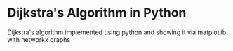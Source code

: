 # Dijkstra's Algorithm in Python

Dijkstra's algorithm implemented using python and showing it via matplotlib with networkx graphs

